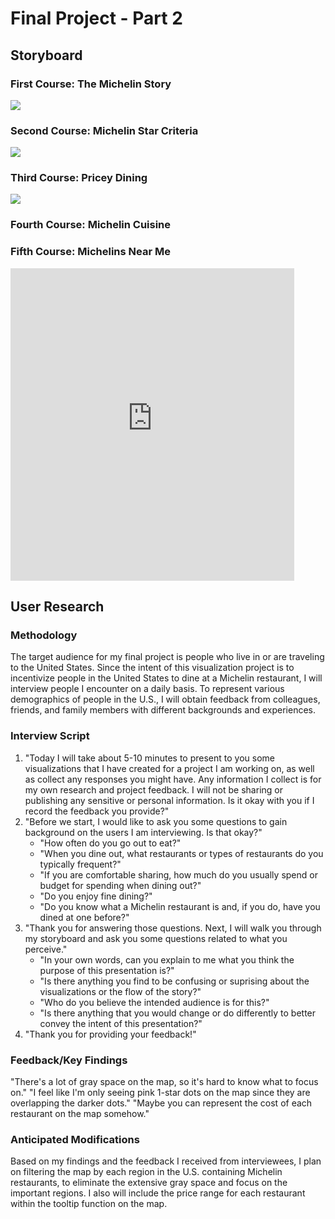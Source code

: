 # Final Project - Part 2
## Storyboard
### First Course: The Michelin Story
<img src="https://user-images.githubusercontent.com/93099291/143094441-deace8fb-a383-4384-a9bd-bd41cd983b7c.png"/>

### Second Course: Michelin Star Criteria
<img src="https://user-images.githubusercontent.com/93099291/143103751-d37e4c53-445c-4d2f-8079-42405d8c4287.png"/>

### Third Course: Pricey Dining
<img src="https://user-images.githubusercontent.com/93099291/143095464-3da8a92d-d681-4120-9a7e-e133c18a653d.png"/>

### Fourth Course: Michelin Cuisine
<div class="flourish-embed flourish-chart" data-src="visualisation/7908452"><script src="https://public.flourish.studio/resources/embed.js"></script></div>

### Fifth Course: Michelins Near Me
<iframe src="https://prod-useast-b.online.tableau.com/t/lsayredataviz/views/USMichelinMap/Sheet1?:showVizHome=no&:embed=true" width="90%" height="500" seamless frameborder="0" scrolling="no"></iframe>

## User Research
### Methodology
The target audience for my final project is people who live in or are traveling to the United States. Since the intent of this visualization project is to incentivize people in the United States to dine at a Michelin restaurant, I will interview people I encounter on a daily basis. To represent various demographics of people in the U.S., I will obtain feedback from colleagues, friends, and family members with different backgrounds and experiences.
### Interview Script
1. "Today I will take about 5-10 minutes to present to you some visualizations that I have created for a project I am working on, as well as collect any responses you might have. Any information I collect is for my own research and project feedback. I will not be sharing or publishing any sensitive or personal information. Is it okay with you if I record the feedback you provide?"
2. "Before we start, I would like to ask you some questions to gain background on the users I am interviewing. Is that okay?"
    * "How often do you go out to eat?"
    * "When you dine out, what restaurants or types of restaurants do you typically frequent?"
    * "If you are comfortable sharing, how much do you usually spend or budget for spending when dining out?"
    * "Do you enjoy fine dining?"
    * "Do you know what a Michelin restaurant is and, if you do, have you dined at one before?"
3. "Thank you for answering those questions. Next, I will walk you through my storyboard and ask you some questions related to what you perceive."
    * "In your own words, can you explain to me what you think the purpose of this presentation is?"
    * "Is there anything you find to be confusing or suprising about the visualizations or the flow of the story?"
    * "Who do you believe the intended audience is for this?"
    * "Is there anything that you would change or do differently to better convey the intent of this presentation?"
4. "Thank you for providing your feedback!"

### Feedback/Key Findings
"There's a lot of gray space on the map, so it's hard to know what to focus on." 
"I feel like I'm only seeing pink 1-star dots on the map since they are overlapping the darker dots."
"Maybe you can represent the cost of each restaurant on the map somehow."
### Anticipated Modifications
Based on my findings and the feedback I received from interviewees, I plan on filtering the map by each region in the U.S. containing Michelin restaurants, to eliminate the extensive gray space and focus on the important regions. I also will include the price range for each restaurant within the tooltip function on the map.
